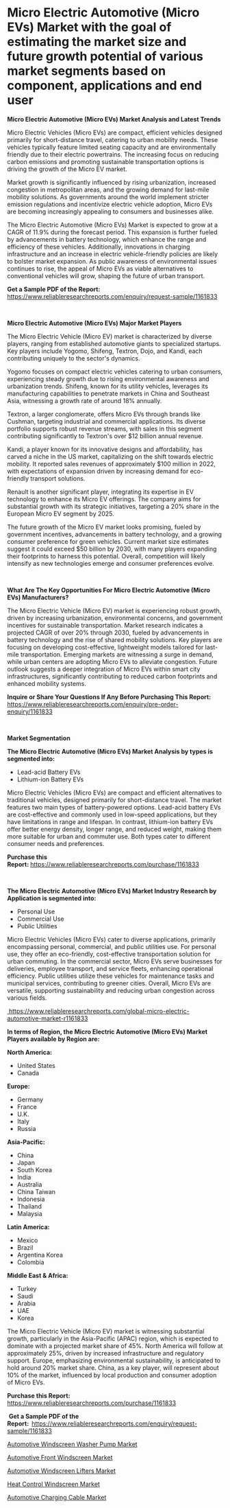 <p><h1>Micro Electric Automotive (Micro EVs) Market with the goal of estimating the market size and future growth potential of various market segments based on component, applications and end user</h1></p><p><strong>Micro Electric Automotive (Micro EVs) Market Analysis and Latest Trends</strong></p>
<p><p>Micro Electric Vehicles (Micro EVs) are compact, efficient vehicles designed primarily for short-distance travel, catering to urban mobility needs. These vehicles typically feature limited seating capacity and are environmentally friendly due to their electric powertrains. The increasing focus on reducing carbon emissions and promoting sustainable transportation options is driving the growth of the Micro EV market.</p><p>Market growth is significantly influenced by rising urbanization, increased congestion in metropolitan areas, and the growing demand for last-mile mobility solutions. As governments around the world implement stricter emission regulations and incentivize electric vehicle adoption, Micro EVs are becoming increasingly appealing to consumers and businesses alike.</p><p>The Micro Electric Automotive (Micro EVs) Market is expected to grow at a CAGR of 11.9% during the forecast period. This expansion is further fueled by advancements in battery technology, which enhance the range and efficiency of these vehicles. Additionally, innovations in charging infrastructure and an increase in electric vehicle-friendly policies are likely to bolster market expansion. As public awareness of environmental issues continues to rise, the appeal of Micro EVs as viable alternatives to conventional vehicles will grow, shaping the future of urban transport.</p></p>
<p><strong>Get a Sample PDF of the Report:&nbsp;</strong> <a href="https://www.reliableresearchreports.com/enquiry/request-sample/1161833?utm_campaign=120&utm_medium=2&utm_source=Github&utm_content=ia&utm_term=30032025&utm_id=micro-electric-automotive-micro-evs">https://www.reliableresearchreports.com/enquiry/request-sample/1161833</a></p>
<p>&nbsp;</p>
<p><strong>Micro Electric Automotive (Micro EVs) Major Market Players</strong></p>
<p><p>The Micro Electric Vehicle (Micro EV) market is characterized by diverse players, ranging from established automotive giants to specialized startups. Key players include Yogomo, Shifeng, Textron, Dojo, and Kandi, each contributing uniquely to the sector's dynamics.</p><p>Yogomo focuses on compact electric vehicles catering to urban consumers, experiencing steady growth due to rising environmental awareness and urbanization trends. Shifeng, known for its utility vehicles, leverages its manufacturing capabilities to penetrate markets in China and Southeast Asia, witnessing a growth rate of around 18% annually.</p><p>Textron, a larger conglomerate, offers Micro EVs through brands like Cushman, targeting industrial and commercial applications. Its diverse portfolio supports robust revenue streams, with sales in this segment contributing significantly to Textron's over $12 billion annual revenue.</p><p>Kandi, a player known for its innovative designs and affordability, has carved a niche in the US market, capitalizing on the shift towards electric mobility. It reported sales revenues of approximately $100 million in 2022, with expectations of expansion driven by increasing demand for eco-friendly transport solutions.</p><p>Renault is another significant player, integrating its expertise in EV technology to enhance its Micro EV offerings. The company aims for substantial growth with its strategic initiatives, targeting a 20% share in the European Micro EV segment by 2025.</p><p>The future growth of the Micro EV market looks promising, fueled by government incentives, advancements in battery technology, and a growing consumer preference for green vehicles. Current market size estimates suggest it could exceed $50 billion by 2030, with many players expanding their footprints to harness this potential. Overall, competition will likely intensify as new technologies emerge and consumer preferences evolve.</p></p>
<p>&nbsp;</p>
<p><strong>What Are The Key Opportunities For Micro Electric Automotive (Micro EVs) Manufacturers?</strong></p>
<p><p>The Micro Electric Vehicle (Micro EV) market is experiencing robust growth, driven by increasing urbanization, environmental concerns, and government incentives for sustainable transportation. Market research indicates a projected CAGR of over 20% through 2030, fueled by advancements in battery technology and the rise of shared mobility solutions. Key players are focusing on developing cost-effective, lightweight models tailored for last-mile transportation. Emerging markets are witnessing a surge in demand, while urban centers are adopting Micro EVs to alleviate congestion. Future outlook suggests a deeper integration of Micro EVs within smart city infrastructures, significantly contributing to reduced carbon footprints and enhanced mobility systems.</p></p>
<p><strong>Inquire or Share Your Questions If Any Before Purchasing This Report:</strong> <a href="https://www.reliableresearchreports.com/enquiry/pre-order-enquiry/1161833?utm_campaign=120&utm_medium=2&utm_source=Github&utm_content=ia&utm_term=30032025&utm_id=micro-electric-automotive-micro-evs">https://www.reliableresearchreports.com/enquiry/pre-order-enquiry/1161833</a></p>
<p>&nbsp;</p>
<p><strong>Market Segmentation</strong></p>
<p><strong>The Micro Electric Automotive (Micro EVs) Market Analysis by types is segmented into:</strong></p>
<p><ul><li>Lead-acid Battery EVs</li><li>Lithium-ion Battery EVs</li></ul></p>
<p><p>Micro Electric Vehicles (Micro EVs) are compact and efficient alternatives to traditional vehicles, designed primarily for short-distance travel. The market features two main types of battery-powered options. Lead-acid battery EVs are cost-effective and commonly used in low-speed applications, but they have limitations in range and lifespan. In contrast, lithium-ion battery EVs offer better energy density, longer range, and reduced weight, making them more suitable for urban and commuter use. Both types cater to different consumer needs and preferences.</p></p>
<p><strong>Purchase this Report:&nbsp;</strong><a href="https://www.reliableresearchreports.com/purchase/1161833?utm_campaign=120&utm_medium=2&utm_source=Github&utm_content=ia&utm_term=30032025&utm_id=micro-electric-automotive-micro-evs">https://www.reliableresearchreports.com/purchase/1161833</a></p>
<p>&nbsp;</p>
<p><strong>The Micro Electric Automotive (Micro EVs) Market Industry Research by Application is segmented into:</strong></p>
<p><ul><li>Personal Use</li><li>Commercial Use</li><li>Public Utilities</li></ul></p>
<p><p>Micro Electric Vehicles (Micro EVs) cater to diverse applications, primarily encompassing personal, commercial, and public utilities use. For personal use, they offer an eco-friendly, cost-effective transportation solution for urban commuting. In the commercial sector, Micro EVs serve businesses for deliveries, employee transport, and service fleets, enhancing operational efficiency. Public utilities utilize these vehicles for maintenance tasks and municipal services, contributing to greener cities. Overall, Micro EVs are versatile, supporting sustainability and reducing urban congestion across various fields.</p></p>
<p><a href="https://www.reliableresearchreports.com/global-micro-electric-automotive-market-r1161833?utm_campaign=120&utm_medium=2&utm_source=Github&utm_content=ia&utm_term=30032025&utm_id=micro-electric-automotive-micro-evs">&nbsp;https://www.reliableresearchreports.com/global-micro-electric-automotive-market-r1161833</a></p>
<p><strong>In terms of Region, the Micro Electric Automotive (Micro EVs) Market Players available by Region are:</strong></p>
<p>
    <p> <strong> North America: </strong>
        <ul>
            <li>United States</li>
            <li>Canada</li>
        </ul>
        </p> 
    <p> <strong> Europe: </strong>
        <ul>
            <li>Germany</li>
            <li>France</li>
            <li>U.K.</li>
            <li>Italy</li>
            <li>Russia</li>
        </ul>
        </p> 
    <p> <strong> Asia-Pacific: </strong>
        <ul>
            <li>China</li>
            <li>Japan</li>
            <li>South Korea</li>
            <li>India</li>
            <li>Australia</li>
            <li>China Taiwan</li>
            <li>Indonesia</li>
            <li>Thailand</li>
            <li>Malaysia</li>
        </ul>
        </p> 
    <p> <strong> Latin America: </strong>
        <ul>
            <li>Mexico</li>
            <li>Brazil</li>
            <li>Argentina Korea</li>
            <li>Colombia</li>
        </ul>
        </p> 
    <p> <strong> Middle East & Africa: </strong>
        <ul>
            <li>Turkey</li>
            <li>Saudi</li>
            <li>Arabia</li>
            <li>UAE</li>
            <li>Korea</li>
        </ul>
    </p>
    </p>
<p><p>The Micro Electric Vehicle (Micro EV) market is witnessing substantial growth, particularly in the Asia-Pacific (APAC) region, which is expected to dominate with a projected market share of 45%. North America will follow at approximately 25%, driven by increased infrastructure and regulatory support. Europe, emphasizing environmental sustainability, is anticipated to hold around 20% market share. China, as a key player, will represent about 10% of the market, influenced by local production and consumer adoption of Micro EVs.</p></p>
<p><strong>Purchase this Report: </strong><a href="https://www.reliableresearchreports.com/purchase/1161833?utm_campaign=120&utm_medium=2&utm_source=Github&utm_content=ia&utm_term=30032025&utm_id=micro-electric-automotive-micro-evs">https://www.reliableresearchreports.com/purchase/1161833</a></p>
<p>&nbsp;<strong>Get a Sample PDF of the Report:&nbsp;&nbsp;</strong><a href="https://www.reliableresearchreports.com/enquiry/request-sample/1161833?utm_campaign=120&utm_medium=2&utm_source=Github&utm_content=ia&utm_term=30032025&utm_id=micro-electric-automotive-micro-evs">https://www.reliableresearchreports.com/enquiry/request-sample/1161833</a></p>
<p><strong></strong></p>
<p><p><a href="https://github.com/dukawashviro/Market-Research-Report-List-1/blob/main/automotive-windscreen-washer-pump-market.md?utm_campaign=120&utm_medium=2&utm_source=Github&utm_content=ia&utm_term=30032025&utm_id=micro-electric-automotive-micro-evs">Automotive Windscreen Washer Pump Market</a></p><p><a href="https://github.com/koopalujale2/Market-Research-Report-List-1/blob/main/automotive-front-windscreen-market.md?utm_campaign=120&utm_medium=2&utm_source=Github&utm_content=ia&utm_term=30032025&utm_id=micro-electric-automotive-micro-evs">Automotive Front Windscreen Market</a></p><p><a href="https://github.com/molayrabeta/Market-Research-Report-List-1/blob/main/automotive-windscreen-lifters-market.md?utm_campaign=120&utm_medium=2&utm_source=Github&utm_content=ia&utm_term=30032025&utm_id=micro-electric-automotive-micro-evs">Automotive Windscreen Lifters Market</a></p><p><a href="https://github.com/tineamonaya/Market-Research-Report-List-1/blob/main/heat-control-windscreen-market.md?utm_campaign=120&utm_medium=2&utm_source=Github&utm_content=ia&utm_term=30032025&utm_id=micro-electric-automotive-micro-evs">Heat Control Windscreen Market</a></p><p><a href="https://github.com/rembaentin6f/Market-Research-Report-List-1/blob/main/automotive-charging-cable-market.md?utm_campaign=120&utm_medium=2&utm_source=Github&utm_content=ia&utm_term=30032025&utm_id=micro-electric-automotive-micro-evs">Automotive Charging Cable Market</a></p></p>
